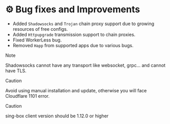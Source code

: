# ⚙️ Bug fixes and Improvements

- Added `Shadowsocks` and `Trojan` chain proxy support due to growing resources of free configs.
- Added `Httpupgrade` transmission support to chain proxies.
- Fixed WorkerLess bug.
- Removed `Happ` from supported apps due to various bugs.

> [!NOTE]
> Shadowsocks cannot have any transport like websocket, grpc... and cannot have TLS.

> [!CAUTION]
> Avoid using manual installation and update, otherwise you will face Cloudflare 1101 error.

> [!CAUTION]
> sing-box client version should be 1.12.0 or higher
